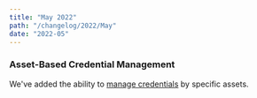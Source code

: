 ```yaml
---
title: "May 2022"
path: "/changelog/2022/May"
date: "2022-05"
---
```


### Asset-Based Credential Management
We've added the ability to [manage credentials](/programs/asset-based-credential-management.html) by specific assets.
